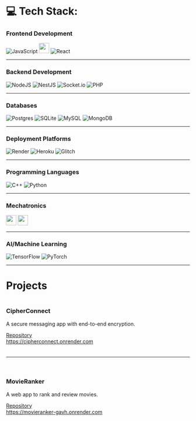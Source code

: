 
# 💻 Tech Stack:
### Frontend Development
![JavaScript](https://img.shields.io/badge/javascript-%23323330.svg?style=for-the-badge&logo=javascript&logoColor=%23F7DF1E)  <img src="https://cdn.glitch.global/9b6e30d1-a1c2-46a0-a831-d48ce809e60a/Bez%20nazwy%20(8).svg?v=1751057634894" height="28"> ![React](https://img.shields.io/badge/react-%2320232a.svg?style=for-the-badge&logo=react&logoColor=%2361DAFB)

---

### Backend Development
![NodeJS](https://img.shields.io/badge/node.js-6DA55F?style=for-the-badge&logo=node.js&logoColor=white) ![NestJS](https://img.shields.io/badge/nestjs-%23E0234E.svg?style=for-the-badge&logo=nestjs&logoColor=white) ![Socket.io](https://img.shields.io/badge/Socket.io-black?style=for-the-badge&logo=socket.io&badgeColor=010101) ![PHP](https://img.shields.io/badge/php-%23777BB4.svg?style=for-the-badge&logo=php&logoColor=white)
 

---

### Databases
![Postgres](https://img.shields.io/badge/postgres-%23316192.svg?style=for-the-badge&logo=postgresql&logoColor=white) ![SQLite](https://img.shields.io/badge/sqlite-%2307405e.svg?style=for-the-badge&logo=sqlite&logoColor=white) ![MySQL](https://img.shields.io/badge/mysql-4479A1.svg?style=for-the-badge&logo=mysql&logoColor=white) ![MongoDB](https://img.shields.io/badge/MongoDB-%234ea94b.svg?style=for-the-badge&logo=mongodb&logoColor=white)

---

### Deployment Platforms
![Render](https://img.shields.io/badge/Render-%46E3B7.svg?style=for-the-badge&logo=render&logoColor=white) ![Heroku](https://img.shields.io/badge/heroku-%23430098.svg?style=for-the-badge&logo=heroku&logoColor=white) ![Glitch](https://img.shields.io/badge/glitch-%233333FF.svg?style=for-the-badge&logo=glitch&logoColor=white)

---

### Programming Languages
![C++](https://img.shields.io/badge/c++-%2300599C.svg?style=for-the-badge&logo=c%2B%2B&logoColor=white) ![Python](https://img.shields.io/badge/python-3670A0?style=for-the-badge&logo=python&logoColor=ffdd54)

---

### Mechatronics
<!--![LabVIEW](https://img.shields.io/badge/LabVIEW-%23F2C400.svg?style=for-the-badge&logo=labview&logoColor=black&logoWidth=40)
//![MATLAB](https://img.shields.io/badge/MATLAB-%23E14F1C.svg?style=for-the-badge&logo=matlab&logoColor=white&logoWidth=40)-->

<p align="left">
  <img src="https://cdn.glitch.global/9b6e30d1-a1c2-46a0-a831-d48ce809e60a/Bez%20nazwy%20(6).svg?v=1751056282125" height="28">
  <img src="https://cdn.glitch.global/9b6e30d1-a1c2-46a0-a831-d48ce809e60a/Bez%20nazwy%20(3)%20(1).svg?v=1751054088008" height="28">
</p>

---

### AI/Machine Learning
![TensorFlow](https://img.shields.io/badge/TensorFlow-%23FF6F00.svg?style=for-the-badge&logo=TensorFlow&logoColor=white) ![PyTorch](https://img.shields.io/badge/PyTorch-%23EE4C2C.svg?style=for-the-badge&logo=PyTorch&logoColor=white)

---

# Projects

<div style="display: flex; flex-direction: column; gap: 20px;">

  <div style="min-width: 150px;">
    <h3>CipherConnect</h3>
    <p>A secure messaging app with end-to-end encryption.</p>
    <a href="https://github.com/arturr0/CipherConnect-WebSocket" target="_blank">Repository</a><br>
    <a href="https://cipherconnect.onrender.com" target="_blank">https://cipherconnect.onrender.com</a>
  </div>

---

  <div style="min-width: 150px;">
    <h3>MovieRanker</h3>
    <p>A web app to rank and review movies.</p>
    <a href="https://github.com/arturr0/MovieRanker" target="_blank">Repository</a><br>
    <a href="https://movieranker-gavh.onrender.com" target="_blank">https://movieranker-gavh.onrender.com</a>
  </div>

</div>



